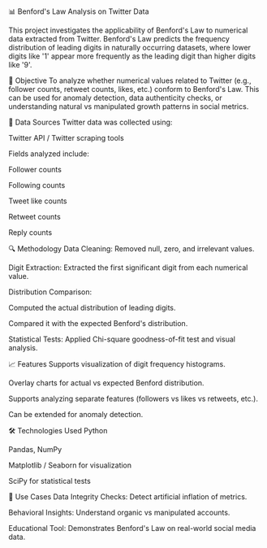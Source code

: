 📊 Benford's Law Analysis on Twitter Data

This project investigates the applicability of Benford's Law to numerical data extracted from Twitter. Benford's Law predicts the frequency distribution of leading digits in naturally occurring datasets, where lower digits like '1' appear more frequently as the leading digit than higher digits like '9'.

🧠 Objective
To analyze whether numerical values related to Twitter (e.g., follower counts, retweet counts, likes, etc.) conform to Benford's Law. This can be used for anomaly detection, data authenticity checks, or understanding natural vs manipulated growth patterns in social metrics.

📂 Data Sources
Twitter data was collected using:

Twitter API / Twitter scraping tools

Fields analyzed include:

Follower counts

Following counts

Tweet like counts

Retweet counts

Reply counts

🔍 Methodology
Data Cleaning: Removed null, zero, and irrelevant values.

Digit Extraction: Extracted the first significant digit from each numerical value.

Distribution Comparison:

Computed the actual distribution of leading digits.

Compared it with the expected Benford's distribution.

Statistical Tests: Applied Chi-square goodness-of-fit test and visual analysis.

📈 Features
Supports visualization of digit frequency histograms.

Overlay charts for actual vs expected Benford distribution.

Supports analyzing separate features (followers vs likes vs retweets, etc.).

Can be extended for anomaly detection.

🛠 Technologies Used
Python

Pandas, NumPy

Matplotlib / Seaborn for visualization

SciPy for statistical tests

📌 Use Cases
Data Integrity Checks: Detect artificial inflation of metrics.

Behavioral Insights: Understand organic vs manipulated accounts.

Educational Tool: Demonstrates Benford's Law on real-world social media data.

